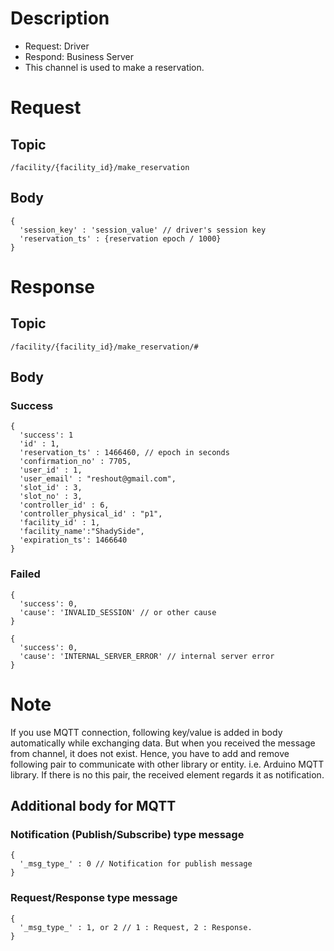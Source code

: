 # Description

- Request: Driver
- Respond: Business Server
- This channel is used to make a reservation.

# Request

## Topic

```
/facility/{facility_id}/make_reservation
```

## Body
```
{
  'session_key' : 'session_value' // driver's session key
  'reservation_ts' : {reservation epoch / 1000}
}
```

# Response

## Topic

```
/facility/{facility_id}/make_reservation/#
```

## Body

### Success

```
{
  'success': 1
  'id' : 1,
  'reservation_ts' : 1466460, // epoch in seconds
  'confirmation_no' : 7705,
  'user_id' : 1,
  'user_email' : "reshout@gmail.com",
  'slot_id' : 3,
  'slot_no' : 3,
  'controller_id' : 6,
  'controller_physical_id' : "p1",
  'facility_id' : 1,
  'facility_name':"ShadySide",
  'expiration_ts': 1466640
}
```

### Failed

```
{
  'success': 0,
  'cause': 'INVALID_SESSION' // or other cause
}
```

```
{
  'success': 0,
  'cause': 'INTERNAL_SERVER_ERROR' // internal server error
}
```

# Note

If you use MQTT connection, following key/value is added in body automatically while exchanging data.
But when you received the message from channel, it does not exist.
Hence, you have to add and remove following pair to communicate with other library or entity. i.e. Arduino MQTT library.
If there is no this pair, the received element regards it as notification.


## Additional body for MQTT

### Notification (Publish/Subscribe) type message
```
{
  '_msg_type_' : 0 // Notification for publish message
}
```

### Request/Response type message
```
{
  '_msg_type_' : 1, or 2 // 1 : Request, 2 : Response.
}
```
